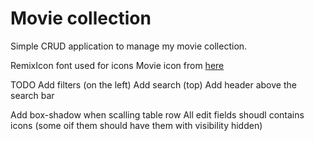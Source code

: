 # Movie collection
Simple CRUD application to manage my movie collection.

RemixIcon font used for icons
Movie icon from [here](https://www.iconfinder.com/icons/285634/movie_film_icon)

TODO
Add filters (on the left)
Add search (top)
Add header above the search bar

Add box-shadow when scalling table row
All edit fields shoudl contains icons (some oif them should have them with visibility hidden)

